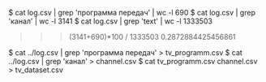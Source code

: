 


$ cat log.csv | grep 'программа передач' | wc -l
     690
$ cat log.csv | grep 'канал' | wc -l
    3141
$ cat log.csv | grep 'text' | wc -l
 1333503

>>> (3141+690)*100 / 1333503 
0.2872884425456861

$ cat ../log.csv | grep 'программа передач' > tv_programm.csv
$ cat ../log.csv | grep 'канал' > channel.csv
$ cat tv_programm.csv channel.csv > tv_dataset.csv